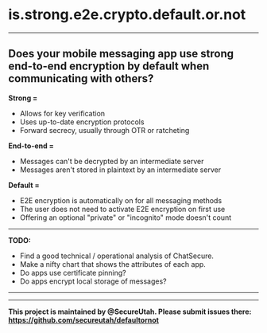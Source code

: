 # is.strong.e2e.crypto.default.or.not
---
Does your mobile messaging app use strong end-to-end encryption by **default** when communicating with others?
---
**Strong =**
* Allows for key verification
* Uses up-to-date encryption protocols
* Forward secrecy, usually through OTR or ratcheting

**End-to-end =**
* Messages can't be decrypted by an intermediate server
* Messages aren't stored in plaintext by an intermediate server

**Default =**
* E2E encryption is automatically on for all messaging methods
* The user does not need to activate E2E encryption on first use
* Offering an optional "private" or "incognito" mode doesn't count


---
**TODO:**
* Find a good technical / operational analysis of ChatSecure.
* Make a nifty chart that shows the attributes of each app.
* Do apps use certificate pinning?
* Do apps encrypt local storage of messages?

---
---
**This project is maintained by @SecureUtah.  Please submit issues there: https://github.com/secureutah/defaultornot**
